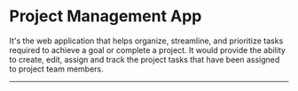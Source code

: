 # Project Management App

It's the web application that helps organize, streamline, and prioritize tasks required to achieve a goal or complete a project. It would provide the ability to create, edit, assign and track the project tasks that have been assigned to project team members.

---
